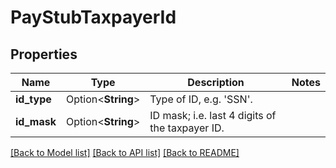 # PayStubTaxpayerId

## Properties

Name | Type | Description | Notes
------------ | ------------- | ------------- | -------------
**id_type** | Option<**String**> | Type of ID, e.g. 'SSN'. | 
**id_mask** | Option<**String**> | ID mask; i.e. last 4 digits of the taxpayer ID. | 

[[Back to Model list]](../README.md#documentation-for-models) [[Back to API list]](../README.md#documentation-for-api-endpoints) [[Back to README]](../README.md)


